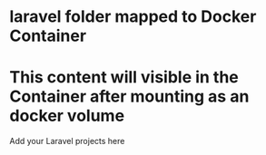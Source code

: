 # laravel folder mapped to Docker Container
# This content will visible in the Container after mounting as an docker volume

Add your Laravel projects here
